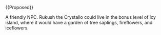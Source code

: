 {{Proposed}}

A friendly NPC. Rukush the Crystallo could live in the bonus level of icy island, where it would have a garden of tree saplings, fireflowers, and iceflowers.
